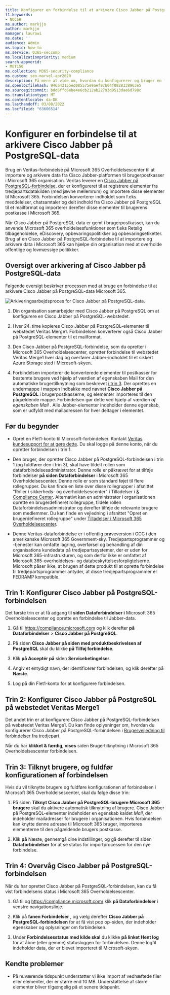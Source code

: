 ```yaml
---
title: Konfigurer en forbindelse til at arkivere Cisco Jabber på PostgreSQL-data Microsoft 365
f1.keywords:
- NOCSH
ms.author: markjjo
author: markjjo
manager: laurawi
ms.date: ''
audience: Admin
ms.topic: how-to
ms.service: O365-seccomp
ms.localizationpriority: medium
search.appverid:
- MET150
ms.collection: M365-security-compliance
ms.custom: seo-marvel-apr2020
description: Få mere at vide om, hvordan du konfigurerer og bruger en forbindelse i Microsoft 365 Overholdelsescenter til at importere og arkivere data fra Cisco Jabber på PostgreSQL Microsoft 365.
ms.openlocfilehash: 946a43155ed085575e9aef97b04f0828338963e5
ms.sourcegitcommit: bdd6ffc6ebe4e6cb212ab22793d9513dae6d798c
ms.translationtype: MT
ms.contentlocale: da-DK
ms.lasthandoff: 03/08/2022
ms.locfileid: "63606514"
---
```

# <a name="set-up-a-connector-to-archive-cisco-jabber-on-postgresql-data"></a>Konfigurer en forbindelse til at arkivere Cisco Jabber på PostgreSQL-data

Brug en Veritas-forbindelse på Microsoft 365 Overholdelsescenter til at importere og arkivere data fra Cisco Jabber-platformen til brugerpostkasser i Microsoft 365 organisation. Veritas leverer en [Cisco Jabber på PostgreSQL-forbindelse](https://www.veritas.com/insights/merge1/jabber), der er konfigureret til at registrere elementer fra tredjepartsdatakilden (med jævne mellemrum) og importere disse elementer til Microsoft 365. Forbindelsen konverterer indholdet som f.eks. meddelelser, chatsamtaler og delt indhold fra Cisco Jabber på PostgreSQL til et mailformat og importerer derefter disse elementer til brugerens postkasse i Microsoft 365.

Når Cisco Jabber på PostgreSQL-data er gemt i brugerpostkasser, kan du anvende Microsoft 365 overholdelsesfunktioner som f.eks Retslig tilbageholdelse, eDiscovery, opbevaringspolitikker og opbevaringsetiketter. Brug af en Cisco Jabber på PostgreSQL-forbindelse til at importere og arkivere data i Microsoft 365 kan hjælpe din organisation med at overholde offentlige og lovmæssige politikker.

## <a name="overview-of-archiving-cisco-jabber-on-postgresql-data"></a>Oversigt over arkivering af Cisco Jabber på PostgreSQL-data

Følgende oversigt beskriver processen med at bruge en forbindelse til at arkivere Cisco Jabber på PostgreSQL-data Microsoft 365.

![Arkiveringsarbejdsproces for Cisco Jabber på PostgreSQL-data.](../media/CiscoJabberonPostgreSQLConnectorWorkflow.png)

1. Din organisation samarbejder med Cisco Jabber på PostgreSQL om at konfigurere en Cisco Jabber på PostgreSQL-webstedet.

2. Hver 24. time kopieres Cisco Jabber på PostgreSQL-elementer til webstedet Veritas Merge1. Forbindelsen konverterer også Cisco Jabber på PostgreSQL-elementer til et mailformat.

3. Den Cisco Jabber på PostgreSQL-forbindelse, som du opretter i Microsoft 365 Overholdelsescenter, opretter forbindelse til webstedet Veritas Merge1 hver dag og overfører Jabber-indholdet til et sikkert Azure Storage sted i Microsoft-skyen.

4. Forbindelsen importerer de konverterede elementer til postkasser for bestemte brugere ved hjælp af værdien af egenskaben  Mail for den automatiske brugertilknytning som beskrevet [i trin 3](#step-3-map-users-and-complete-the-connector-setup). Der oprettes en undermappe i mappen Indbakke med navnet **Cisco Jabber på PostgreSQL** i brugerpostkasserne, og elementer importeres til den pågældende mappe. Forbindelsen gør dette ved hjælp af værdien *af egenskaben Mail* . Alle Jabber-elementer indeholder denne egenskab, som er udfyldt med mailadressen for hver deltager i elementet.

## <a name="before-you-begin"></a>Før du begynder

- Opret en Flet1-konto til Microsoft-forbindelser. Kontakt [Veritas kundesupport for at gøre dette](https://www.veritas.com/content/support/en_US). Du skal logge på denne konto, når du opretter forbindelsen i trin 1.

- Den bruger, der opretter Cisco Jabber på PostgreSQL-forbindelsen i trin 1 (og fuldfører den i trin 3), skal have tildelt rollen som dataforbindelsesadministrator. Denne rolle er påkrævet for at tilføje forbindelser **på siden Dataforbindelser** i Microsoft 365 Overholdelsescenter. Denne rolle er som standard føjet til flere rollegrupper. Du kan finde en liste over disse rollegrupper i afsnittet "Roller i sikkerheds- og overholdelsescenter" i Tilladelser i [& Compliance Center](../security/office-365-security/permissions-in-the-security-and-compliance-center.md#roles-in-the-security--compliance-center). Alternativt kan en administrator i organisationen oprette en brugerdefineret rollegruppe, tildele rollen Dataforbindelsesadministrator og derefter tilføje de relevante brugere som medlemmer. Du kan finde en vejledning i afsnittet "Opret en brugerdefineret rollegruppe" under [Tilladelser i Microsoft 365 Overholdelsescenter](microsoft-365-compliance-center-permissions.md#create-a-custom-role-group).

- Denne Veritas-dataforbindelse er i offentlig prøveversion i GCC i den amerikanske Microsoft 365 Government-sky. Tredjepartsprogrammer og -tjenester kan omfatte lagring, overførsel og behandling af din organisations kundedata på tredjepartssystemer, der er uden for Microsoft 365-infrastrukturen, og som derfor ikke er omfattet af Microsoft 365-overholdelses- og databeskyttelsesforpligtelserne. Microsoft påser ikke, at brugen af dette produkt til at oprette forbindelse til tredjepartsprogrammer antyder, at disse tredjepartsprogrammer er FEDRAMP kompatible.

## <a name="step-1-set-up-the-cisco-jabber-on-postgresql-connector"></a>Trin 1: Konfigurer Cisco Jabber på PostgreSQL-forbindelsen

Det første trin er at få adgang til **siden Dataforbindelser i** Microsoft 365 Overholdelsescenter og oprette en forbindelse til Jabber-data.

1. Gå til <https://compliance.microsoft.com> og klik derefter **på Dataforbindelser** &gt; **Cisco Jabber på PostgreSQL**.

2. På siden **Cisco Jabber på siden med produktbeskrivelsen af PostgreSQL** skal du klikke **på Tilføj forbindelse**.

3. Klik **på Acceptér på** siden **Servicebetingelser**.

4. Angiv et entydigt navn, der identificerer forbindelsen, og klik derefter på **Næste**.

5. Log på din Flet1-konto for at konfigurere forbindelsen.

## <a name="step-2-configure-the-cisco-jabber-on-postgresql-on-the-veritas-merge1-site"></a>Trin 2: Konfigurer Cisco Jabber på PostgreSQL på webstedet Veritas Merge1

Det andet trin er at konfigurere Cisco Jabber på PostgreSQL-forbindelsen på webstedet Veritas Merge1. Du kan finde oplysninger om, hvordan du konfigurerer Cisco Jabber på PostgreSQL-forbindelsen i [Brugervejledning til forbindelser fra tredjepart](https://docs.ms.merge1.globanetportal.com/Merge1%20Third-Party%20Connectors%20Cisco%20Jabber%20on%20PostgreSQL%20User%20Guide.pdf).

Når du har **klikket & færdig**, **vises** siden Brugertilknytning i Microsoft 365 Overholdelsescenter forbindelsen.

## <a name="step-3-map-users-and-complete-the-connector-setup"></a>Trin 3: Tilknyt brugere, og fuldfør konfigurationen af forbindelsen

Hvis du vil tilknytte brugere og fuldføre konfigurationen af forbindelsen i Microsoft 365 Overholdelsescenter, skal du følge disse trin:

1. På siden **Tilknyt Cisco Jabber på PostgreSQL-brugere Microsoft 365 brugere** skal du aktivere automatisk tilknytning af brugere. Cisco Jabber på PostgreSQL-elementer indeholder en egenskab kaldet *Mail*, der indeholder mailadresser for brugere i organisationen. Hvis forbindelsen kan knytte denne adresse til Microsoft 365 bruger, importeres elementerne til den pågældende brugers postkasse.

2. Klik **på** Næste, gennemgå dine indstillinger, og gå derefter til siden **Dataforbindelser** for at se status for importprocessen for den nye forbindelse.

## <a name="step-4-monitor-the-cisco-jabber-on-postgresql-connector"></a>Trin 4: Overvåg Cisco Jabber på PostgreSQL-forbindelsen

Når du har oprettet Cisco Jabber på PostgreSQL-forbindelsen, kan du få vist forbindelsens status i Microsoft 365 Overholdelsescenter.

1. Gå til og <https://compliance.microsoft.com/> klik **på Dataforbindelser** i venstre navigationslinje.

2. Klik på **fanen Forbindelser** , og vælg derefter **Cisco Jabber på PostgreSQL-forbindelsen** for at få vist pop op-siden, der indeholder egenskaber og oplysninger om forbindelsen.

3. Under **Forbindelsesstatus med kilde skal** du klikke **på linket Hent log** for at åbne (eller gemme) statusloggen for forbindelsen. Denne logfil indeholder data, der er blevet importeret til Microsoft-skyen.

## <a name="known-issues"></a>Kendte problemer

- På nuværende tidspunkt understøtter vi ikke import af vedhæftede filer eller elementer, der er større end 10 MB. Understøttelse af større elementer bliver tilgængelig på et senere tidspunkt.
